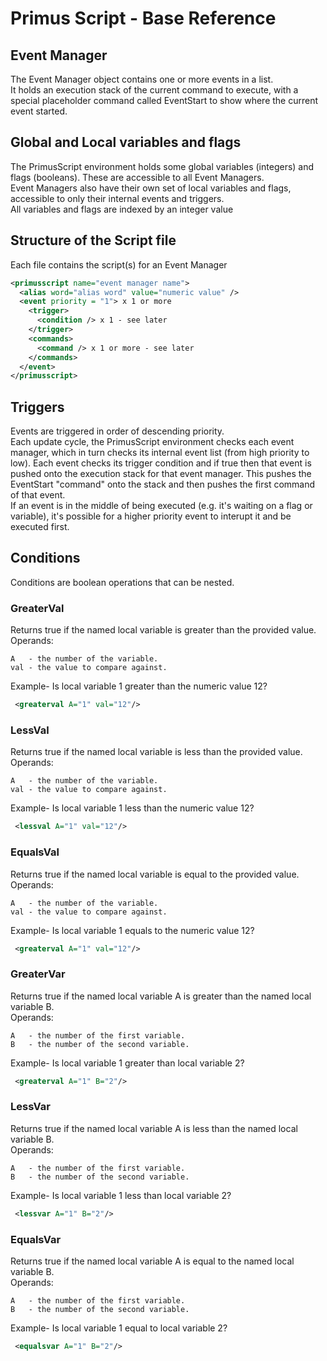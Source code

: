 # Primus Script - Base Reference

## Event Manager
The Event Manager object contains one or more events in a list.  
It holds an execution stack of the current command to execute, with a special placeholder command called EventStart to show where
the current event started. 

## Global and Local variables and flags
The PrimusScript environment holds some global variables (integers) and flags (booleans).  These are accessible to all Event Managers.  
Event Managers also have their own set of local variables and flags, accessible to only their internal events and triggers.  
All variables and flags are indexed by an integer value

## Structure of the Script file
Each file contains the script(s) for an Event Manager

``` xml
<primusscript name="event manager name">
  <alias word="alias word" value="numeric value" />
  <event priority = "1"> x 1 or more
    <trigger>
      <condition /> x 1 - see later
    </trigger>
    <commands>
      <command /> x 1 or more - see later
    </commands>
  </event>
</primusscript>
```

## Triggers
Events are triggered in order of descending priority.  
Each update cycle, the PrimusScript environment checks each event manager, which in turn checks its internal event list (from high priority to low).  Each event checks its trigger condition and if true then that event is pushed onto the execution stack for that event manager.  This pushes the EventStart "command" onto the stack and then pushes the first command of that event.  
If an event is in the middle of being executed (e.g. it's waiting on a flag or variable), it's possible for a higher priority event to interupt it and be executed first.

## Conditions
Conditions are boolean operations that can be nested.   

### GreaterVal
Returns true if the named local variable is greater than the provided value.   
Operands:
```
A   - the number of the variable.
val - the value to compare against.
```
Example- Is local variable 1 greater than the numeric value 12?
``` xml
 <greaterval A="1" val="12"/>
```
### LessVal
Returns true if the named local variable is less than the provided value.   
Operands:
```
A   - the number of the variable.
val - the value to compare against.
```
Example- Is local variable 1 less than the numeric value 12?
``` xml
 <lessval A="1" val="12"/>
```
### EqualsVal
Returns true if the named local variable is equal to the provided value.   
Operands:
```
A   - the number of the variable.
val - the value to compare against.
```
Example- Is local variable 1 equals to the numeric value 12?
``` xml
 <greaterval A="1" val="12"/>
```
### GreaterVar
Returns true if the named local variable A is greater than the named local variable B.   
Operands:
```
A   - the number of the first variable.
B   - the number of the second variable.
```
Example- Is local variable 1 greater than local variable 2?
``` xml
 <greaterval A="1" B="2"/>
```
### LessVar
Returns true if the named local variable A is less than the named local variable B.   
Operands:
```
A   - the number of the first variable.
B   - the number of the second variable.
```
Example- Is local variable 1 less than local variable 2?
``` xml
 <lessvar A="1" B="2"/>
```
### EqualsVar
Returns true if the named local variable A is equal to the named local variable B.   
Operands:
```
A   - the number of the first variable.
B   - the number of the second variable.
```
Example- Is local variable 1 equal to local variable 2?
``` xml
 <equalsvar A="1" B="2"/>
```



